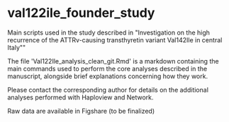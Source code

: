 # val122ile_founder_study
Main scripts used in the study described in "Investigation on the high recurrence of the ATTRv-causing transthyretin variant Val142Ile in central Italy""

The file 'Val122Ile_analysis_clean_git.Rmd' is a markdown containing the main commands used to perform the core analyses described in the manuscript, alongside brief explanations concerning how they work.

Please contact the corresponding author for details on the additional analyses performed with Haploview and Network.

Raw data are available in Figshare (to be finalized)
